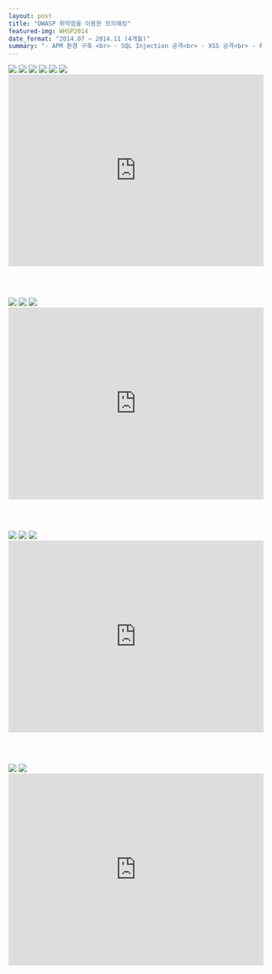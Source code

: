 ```yaml
---
layout: post
title: "OWASP 취약점을 이용한 모의해킹"
featured-img: WHSP2014
date_format: "2014.07 ~ 2014.11 (4개월)"
summary: "- APM 환경 구축 <br> - SQL Injection 공격<br> - XSS 공격<br> - File Upload 공격 <br> - Web Shell <br> - Backdoor <br> - Secure Coding"
---
```


<img src="https://hanhyunwoo.github.io/assets/img/posts/WHSP2014/slide1.JPG"/>
<img src="https://hanhyunwoo.github.io/assets/img/posts/WHSP2014/slide2.JPG"/>
<img src="https://hanhyunwoo.github.io/assets/img/posts/WHSP2014/slide3.JPG"/>
<img src="https://hanhyunwoo.github.io/assets/img/posts/WHSP2014/slide4.JPG"/>
<img src="https://hanhyunwoo.github.io/assets/img/posts/WHSP2014/slide5.JPG"/>


<img src="https://hanhyunwoo.github.io/assets/img/posts/WHSP2014/slide6.JPG"/>
<div style="position: relative; max-width: 100%; padding-bottom: 75%; height: 0;">
<iframe width="4" height="3" src="https://www.youtube.com/embed/b71MEtFKilw" frameborder="0" allowfullscreen="true" style="position: absolute; position: absolute; top: 0; left: 0; width: 100%; height: 100%;"></iframe>
</div>

<br><br>

<img src="https://hanhyunwoo.github.io/assets/img/posts/WHSP2014/slide7.JPG"/>
<img src="https://hanhyunwoo.github.io/assets/img/posts/WHSP2014/slide8.JPG"/>

<img src="https://hanhyunwoo.github.io/assets/img/posts/WHSP2014/slide9.JPG"/>
<div style="position: relative; max-width: 100%; padding-bottom: 75%; height: 0;">
<iframe width="4" height="3" src="https://www.youtube.com/embed/1HUvwIHAT7M" frameborder="0" allowfullscreen="true" style="position: absolute; position: absolute; top: 0; left: 0; width: 100%; height: 100%;"></iframe>
</div>

<br><br>

<img src="https://hanhyunwoo.github.io/assets/img/posts/WHSP2014/slide10.JPG"/>
<img src="https://hanhyunwoo.github.io/assets/img/posts/WHSP2014/slide11.JPG"/>

<img src="https://hanhyunwoo.github.io/assets/img/posts/WHSP2014/slide12.JPG"/>
<div style="position: relative; max-width: 100%; padding-bottom: 75%; height: 0;">
<iframe width="4" height="3" src="https://www.youtube.com/embed/8uN6FwEvgjQ" frameborder="0" allowfullscreen="true" style="position: absolute; position: absolute; top: 0; left: 0; width: 100%; height: 100%;"></iframe>
</div>

<br><br>

<img src="https://hanhyunwoo.github.io/assets/img/posts/WHSP2014/slide13.JPG"/>

<img src="https://hanhyunwoo.github.io/assets/img/posts/WHSP2014/slide14.JPG"/>
<div style="position: relative; max-width: 100%; padding-bottom: 75%; height: 0;">
<iframe width="4" height="3" src="https://www.youtube.com/embed/SkNqZtB6xj8" frameborder="0" allowfullscreen="true" style="position: absolute; position: absolute; top: 0; left: 0; width: 100%; height: 100%;"></iframe>
</div>
